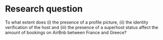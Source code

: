 # Research question
To what extent does (i) the presence of a profile picture, (ii) the identity verification of the host and (iii) the presence of a superhost status affect the amount of bookings on AirBnb between France and Greece?
